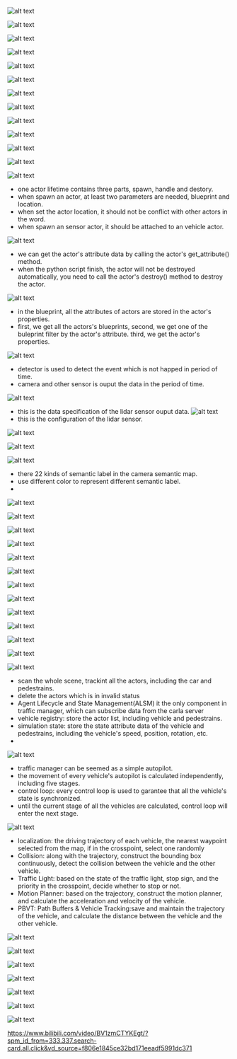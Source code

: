
![alt text](image.png)

![alt text](image-1.png)

![alt text](image-2.png)

![alt text](image-3.png)

![alt text](image-4.png)

![alt text](image-5.png)

![alt text](image-6.png)

![alt text](image-7.png)

![alt text](image-8.png)

![alt text](image-9.png)

![alt text](image-10.png)

![alt text](image-11.png)

![alt text](image-12.png)

- one actor lifetime contains three parts, spawn, handle and destory.
- when spawn an actor, at least two parameters are needed, blueprint and location.
- when set the actor location, it should not be conflict with other actors in the word.
- when spawn an sensor actor, it should be attached to an vehicle actor.

![alt text](image-13.png)
- we can get the actor's attribute data by calling the actor's get_attribute() method.
- when the python script finish, the actor will not be destroyed automatically, you need to call the actor's destroy() method to destroy the actor.
  
![alt text](image-14.png)
- in the blueprint, all the attributes of actors are stored in the actor's properties.
- first, we get all the actors's blueprints, second, we get one of the buleprint filter by the actor's attribute. third, we get the actor's properties.
  
![alt text](image-15.png)

- detector is used to detect the event which is not happed in period of time.
- camera and other sensor is ouput the data in the period of time.

![alt text](image-16.png)
- this is the data specification of the lidar sensor ouput data.
![alt text](image-17.png)
- this is the configuration of the lidar sensor.

![alt text](image-18.png)

![alt text](image-19.png)

![alt text](image-21.png)
- there 22 kinds of semantic label in the camera semantic map.
- use different color to represent different semantic label.
- 

![alt text](image-22.png)

![alt text](image-23.png)

![alt text](image-24.png)

![alt text](image-25.png)

![alt text](image-26.png)

![alt text](image-27.png)

![alt text](image-28.png)

![alt text](image-29.png)

![alt text](image-30.png)

![alt text](image-31.png)

![alt text](image-32.png)

![alt text](image-33.png)

![alt text](image-34.png)
- scan the whole scene, trackint all the actors, including the car and pedestrains.
- delete the actors which is in invalid status
- Agent Lifecycle and State Management(ALSM) it the only component in traffic manager, which can subscribe data from the carla server
- vehicle registry: store the actor list, including vehicle and pedestrains.
- simulation state: store the state attribute data of the vehicle and pedestrains, including the vehicle's speed, position, rotation, etc.
- 

![alt text](image-35.png)
- traffic manager can be seemed as a simple autopilot.
- the movement of every vehicle's autopilot is calculated independently, including five stages.
- control loop: every control loop is used to garantee that all the vehicle's state is synchronized. 
- until the current stage of all the vehicles are calculated, control loop will enter the next stage.

![alt text](image-37.png)
- localization: the driving trajectory of each vehicle, the nearest waypoint selected from the map, if in the crosspoint, select one randomly
- Collision: along with the trajectory, construct the bounding box continuously, detect the collision between the vehicle and the other vehicle.
- Traffic Light: based on the state of the traffic light, stop sign, and the priority in the crosspoint, decide whether to stop or not.
- Motion Planner: based on the trajectory, construct the motion planner, and calculate the acceleration and velocity of the vehicle.
- PBVT: Path Buffers & Vehicle Tracking:save and maintain the trajectory of the vehicle, and calculate the distance between the vehicle and the other vehicle.

![alt text](image-38.png)

![alt text](image-39.png)

![alt text](image-40.png)

![alt text](image-41.png)

![alt text](image-42.png)

![alt text](image-43.png)

![alt text](image-44.png)





https://www.bilibili.com/video/BV1zmCTYKEgt/?spm_id_from=333.337.search-card.all.click&vd_source=f806e1845ce32bd171eeadf5991dc371

